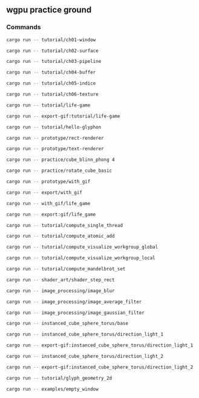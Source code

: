 ## wgpu practice ground

### Commands

```bash
cargo run -- tutorial/ch01-window
```

```bash
cargo run -- tutorial/ch02-surface
```

```bash
cargo run -- tutorial/ch03-pipeline
```

```bash
cargo run -- tutorial/ch04-buffer
```

```bash
cargo run -- tutorial/ch05-indice
```

```bash
cargo run -- tutorial/ch06-texture
```

```bash
cargo run -- tutorial/life-game
```

```bash
cargo run -- export-gif:tutorial/life-game
```

```bash
cargo run -- tutorial/hello-glyphon
```

```bash
cargo run -- prototype/rect-renderer
```

```bash
cargo run -- prototype/text-renderer
```

```bash
cargo run -- practice/cube_blinn_phong 4
```

```bash
cargo run -- practice/rotate_cube_basic
```

```bash
cargo run -- prototype/with_gif
```

```bash
cargo run -- export/with_gif
```

```bash
cargo run -- with_gif/life_game
```

```bash
cargo run -- export:gif/life_game
```

```bash
cargo run -- tutorial/compute_single_thread
```

```bash
cargo run -- tutorial/compute_atomic_add
```

```bash
cargo run -- tutorial/compute_visualize_workgroup_global
```

```bash
cargo run -- tutorial/compute_visualize_workgroup_local
```

```bash
cargo run -- tutorial/compute_mandelbrot_set
```

```bash
cargo run -- shader_art/shader_step_rect
```

```bash
cargo run -- image_processing/image_blur
```

```bash
cargo run -- image_processing/image_average_filter
```

```bash
cargo run -- image_processing/image_gaussian_filter
```

```bash
cargo run -- instanced_cube_sphere_torus/base
```

```bash
cargo run -- instanced_cube_sphere_torus/direction_light_1
```

```bash
cargo run -- export-gif:instanced_cube_sphere_torus/direction_light_1
```

```bash
cargo run -- instanced_cube_sphere_torus/direction_light_2
```

```bash
cargo run -- export-gif:instanced_cube_sphere_torus/direction_light_2
```

```bash
cargo run -- tutorial/glyph_geometry_2d
```

```bash
cargo run -- examples/empty_window
```
